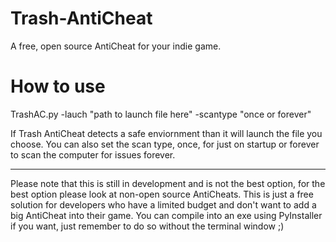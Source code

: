 # Trash-AntiCheat
A free, open source AntiCheat for your indie game.

# How to use
TrashAC.py -lauch "path to launch file here" -scantype "once or forever"

If Trash AntiCheat detects a safe enviornment than it will launch the file you choose. You can also set the scan type, once, for just on startup or forever to scan the computer for issues forever.

----------------------------

Please note that this is still in development and is not the best option, for the best option please look at non-open source AntiCheats. This is just a free solution for developers who have a limited budget and don't want to add a big AntiCheat into their game. You can compile into an exe using PyInstaller if you want, just remember to do so without the terminal window ;)
